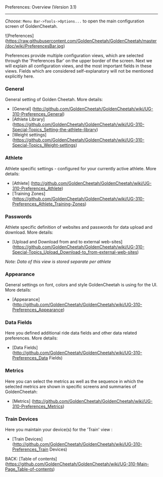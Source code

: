 Preferences: Overview (Version 3.1)
***

_Choose:_ `Menu Bar->Tools->Options...` to open the main configuration screen of GoldenCheetah.


![Preferences] (https://raw.githubusercontent.com/GoldenCheetah/GoldenCheetah/master/doc/wiki/PreferencesBar.jpg)

Preferences provide multiple configuration views, which are selected through the 'Preferences Bar' on the upper border of the screen. Next we will explain all configuration views, and the most important fields in these views. Fields which are considered self-explanatory will not be mentioned explicitly here.

### General

General setting of Golden Cheetah. More details: 

* [General] (http://github.com/GoldenCheetah/GoldenCheetah/wiki/UG-310-Preferences_General)
* [Athlete Library] (https://github.com/GoldenCheetah/GoldenCheetah/wiki/UG-310-Special-Topics_Setting-the-athlete-library)
* [Weight settings] (https://github.com/GoldenCheetah/GoldenCheetah/wiki/UG-310-Special-Topics_Weight-settings) 

### Athlete

Athlete specific settings - configured for your currently active athlete. More details: 

* [Athlete] (http://github.com/GoldenCheetah/GoldenCheetah/wiki/UG-310-Preferences_Athlete)
* [Training Zones] (https://github.com/GoldenCheetah/GoldenCheetah/wiki/UG-310-Preferences_Athlete_Training-Zones)


### Passwords

Athlete specific definition of websites and passwords for data upload and download. More details: 

* [Upload and Download from and to external web-sites] (https://github.com/GoldenCheetah/GoldenCheetah/wiki/UG-310-Special-Topics_Upload_Download-to_from-external-web-sites)

_Note: Data of this view is stored separate per athlete_

### Appearance

General settings on font, colors and style GoldenCheetah is using for the UI. More details: 

* [Appearance] (http://github.com/GoldenCheetah/GoldenCheetah/wiki/UG-310-Preferences_Appearance)

### Data Fields

Here you defined additional ride data fields and other data related preferences. More details: 

* [Data Fields] (http://github.com/GoldenCheetah/GoldenCheetah/wiki/UG-310-Preferences_Data Fields)

### Metrics

Here you can select the metrics as well as the sequence in which the selected metrics are shown in specific screens and summaries of GoldenCheetah: 

* [Metrics] (http://github.com/GoldenCheetah/GoldenCheetah/wiki/UG-310-Preferences_Metrics)

### Train Devices

Here you maintain your device(s) for the 'Train' view : 

* [Train Devices] (http://github.com/GoldenCheetah/GoldenCheetah/wiki/UG-310-Preferences_Train Devices)

BACK: [Table of contents] (https://github.com/GoldenCheetah/GoldenCheetah/wiki/UG-310-Main-Page_Table-of-contents)














